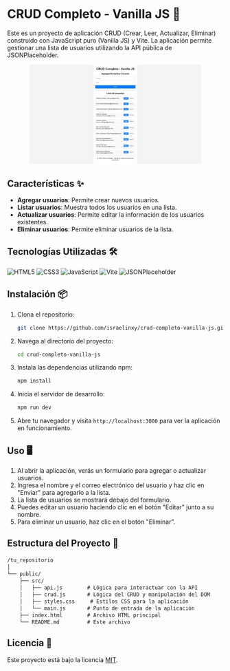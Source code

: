 # CRUD Completo - Vanilla JS 🚀

Este es un proyecto de aplicación CRUD (Crear, Leer, Actualizar, Eliminar) construido con JavaScript puro (Vanilla JS) y Vite. La aplicación permite gestionar una lista de usuarios utilizando la API pública de JSONPlaceholder.

<p align="center">
  <img src="app-crud.png" alt="CRUD App" width="400"/>
</p>

## Características ✨

- **Agregar usuarios**: Permite crear nuevos usuarios.
- **Listar usuarios**: Muestra todos los usuarios en una lista.
- **Actualizar usuarios**: Permite editar la información de los usuarios existentes.
- **Eliminar usuarios**: Permite eliminar usuarios de la lista.

## Tecnologías Utilizadas 🛠️

![HTML5](https://img.shields.io/badge/HTML5-E34F26?style=flat-square&logo=html5&logoColor=white)
![CSS3](https://img.shields.io/badge/CSS3-1572B6?style=flat-square&logo=css3&logoColor=white)
![JavaScript](https://img.shields.io/badge/JavaScript-F7DF1E?style=flat-square&logo=javascript&logoColor=black)
![Vite](https://img.shields.io/badge/Vite-646CFF?style=flat-square&logo=vite&logoColor=white)
![JSONPlaceholder](https://img.shields.io/badge/API%20REST-FF5722?style=flat-square&logo=json&logoColor=white)

## Instalación 📦

1. Clona el repositorio:
   ```bash
   git clone https://github.com/israelinxy/crud-completo-vanilla-js.git
   ```

2. Navega al directorio del proyecto:
   ```bash
   cd crud-completo-vanilla-js
   ```

3. Instala las dependencias utilizando npm:
   ```bash
   npm install
   ```

4. Inicia el servidor de desarrollo:
   ```bash
   npm run dev
   ```

5. Abre tu navegador y visita `http://localhost:3000` para ver la aplicación en funcionamiento.

## Uso 🖥️

1. Al abrir la aplicación, verás un formulario para agregar o actualizar usuarios.
2. Ingresa el nombre y el correo electrónico del usuario y haz clic en "Enviar" para agregarlo a la lista.
3. La lista de usuarios se mostrará debajo del formulario.
4. Puedes editar un usuario haciendo clic en el botón "Editar" junto a su nombre.
5. Para eliminar un usuario, haz clic en el botón "Eliminar".

## Estructura del Proyecto 📁

```
/tu_repositorio
│
└── public/
    ├── src/
    │   ├── api.js        # Lógica para interactuar con la API
    │   ├── crud.js       # Lógica del CRUD y manipulación del DOM
    │   ├── styles.css     # Estilos CSS para la aplicación
    │   └── main.js       # Punto de entrada de la aplicación
    ├── index.html        # Archivo HTML principal
    └── README.md         # Este archivo

```

## Licencia 📜

Este proyecto está bajo la licencia [MIT](LICENSE).
